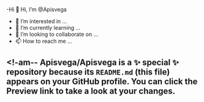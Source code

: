 -Hi 👋 Hi, I’m @Apisvega
- 👀 I’m interested in ...
- 🌱 I’m currently learning ...
- 💞️ I’m looking to collaborate on ...
- 📫 How to reach me ...

<!-am--
Apisvega/Apisvega is a ✨ special ✨ repository because its `README.md` (this file) appears on your GitHub profile.
You can click the Preview link to take a look at your changes.
---
